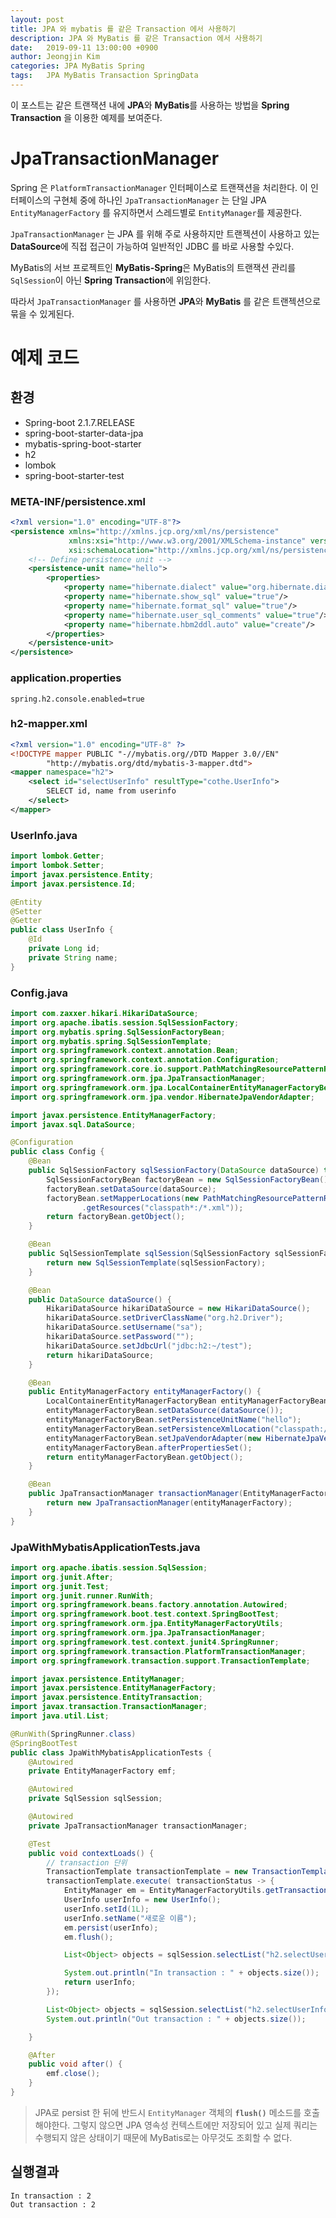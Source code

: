 ```yaml
---
layout: post
title: JPA 와 mybatis 를 같은 Transaction 에서 사용하기
description: JPA 와 MyBatis 를 같은 Transaction 에서 사용하기
date:   2019-09-11 13:00:00 +0900
author: Jeongjin Kim
categories: JPA MyBatis Spring
tags:	JPA MyBatis Transaction SpringData
---
```


<script async src="https://pagead2.googlesyndication.com/pagead/js/adsbygoogle.js"></script>
<!-- 컨텐츠내 -->
<ins class="adsbygoogle"
     style="display:block"
     data-ad-client="ca-pub-3234744071843247"
     data-ad-slot="1671969273"
     data-ad-format="auto"
     data-full-width-responsive="true"></ins>
<script>
     (adsbygoogle = window.adsbygoogle || []).push({});
</script>

이 포스트는 같은 트랜잭션 내에 **JPA**와 **MyBatis**를 사용하는 방법을 **Spring Transaction** 을 이용한 예제를 보여준다.

# JpaTransactionManager
Spring 은 `PlatformTransactionManager` 인터페이스로 트랜잭션을 처리한다. 이 인터페이스의 구현체 중에 하나인 
`JpaTransactionManager` 는 단일 JPA `EntityManagerFactory` 를 유지하면서 스레드별로 `EntityManager`를 제공한다.

`JpaTransactionManager` 는 JPA 를 위해 주로 사용하지만 트랜젝션이 사용하고 있는 **DataSource**에 직접 접근이 가능하여 일반적인 JDBC 를 바로 사용할 수있다.

MyBatis의 서브 프로젝트인 **MyBatis-Spring**은 MyBatis의 트랜잭션 관리를 `SqlSession`이 아닌 **Spring Transaction**에 위임한다.

따라서 `JpaTransactionManager` 를 사용하면 **JPA**와 **MyBatis** 를 같은 트랜젝션으로 묶을 수 있게된다.

# 예제 코드
## 환경
* Spring-boot 2.1.7.RELEASE
* spring-boot-starter-data-jpa
* mybatis-spring-boot-starter
* h2
* lombok
* spring-boot-starter-test

### META-INF/persistence.xml
```xml
<?xml version="1.0" encoding="UTF-8"?>
<persistence xmlns="http://xmlns.jcp.org/xml/ns/persistence"
             xmlns:xsi="http://www.w3.org/2001/XMLSchema-instance" version="2.2"
             xsi:schemaLocation="http://xmlns.jcp.org/xml/ns/persistence http://xmlns.jcp.org/xml/ns/persistence/persistence_2_2.xsd">
    <!-- Define persistence unit -->
    <persistence-unit name="hello">
        <properties>
            <property name="hibernate.dialect" value="org.hibernate.dialect.H2Dialect"/>
            <property name="hibernate.show_sql" value="true"/>
            <property name="hibernate.format_sql" value="true"/>
            <property name="hibernate.user_sql_comments" value="true"/>
            <property name="hibernate.hbm2ddl.auto" value="create"/>
        </properties>
    </persistence-unit>
</persistence>
```

### application.properties
```
spring.h2.console.enabled=true
```

### h2-mapper.xml
```xml
<?xml version="1.0" encoding="UTF-8" ?>
<!DOCTYPE mapper PUBLIC "-//mybatis.org//DTD Mapper 3.0//EN"
        "http://mybatis.org/dtd/mybatis-3-mapper.dtd">
<mapper namespace="h2">
    <select id="selectUserInfo" resultType="cothe.UserInfo">
        SELECT id, name from userinfo
    </select>
</mapper>
```

### UserInfo.java
```java
import lombok.Getter;
import lombok.Setter;
import javax.persistence.Entity;
import javax.persistence.Id;

@Entity
@Setter
@Getter
public class UserInfo {
    @Id
    private Long id;
    private String name;
}
```

### Config.java
```java
import com.zaxxer.hikari.HikariDataSource;
import org.apache.ibatis.session.SqlSessionFactory;
import org.mybatis.spring.SqlSessionFactoryBean;
import org.mybatis.spring.SqlSessionTemplate;
import org.springframework.context.annotation.Bean;
import org.springframework.context.annotation.Configuration;
import org.springframework.core.io.support.PathMatchingResourcePatternResolver;
import org.springframework.orm.jpa.JpaTransactionManager;
import org.springframework.orm.jpa.LocalContainerEntityManagerFactoryBean;
import org.springframework.orm.jpa.vendor.HibernateJpaVendorAdapter;

import javax.persistence.EntityManagerFactory;
import javax.sql.DataSource;

@Configuration
public class Config {
    @Bean
    public SqlSessionFactory sqlSessionFactory(DataSource dataSource) throws Exception {
        SqlSessionFactoryBean factoryBean = new SqlSessionFactoryBean();
        factoryBean.setDataSource(dataSource);
        factoryBean.setMapperLocations(new PathMatchingResourcePatternResolver()
                .getResources("classpath*:/*.xml"));
        return factoryBean.getObject();
    }

    @Bean
    public SqlSessionTemplate sqlSession(SqlSessionFactory sqlSessionFactory) {
        return new SqlSessionTemplate(sqlSessionFactory);
    }

    @Bean
    public DataSource dataSource() {
        HikariDataSource hikariDataSource = new HikariDataSource();
        hikariDataSource.setDriverClassName("org.h2.Driver");
        hikariDataSource.setUsername("sa");
        hikariDataSource.setPassword("");
        hikariDataSource.setJdbcUrl("jdbc:h2:~/test");
        return hikariDataSource;
    }

    @Bean
    public EntityManagerFactory entityManagerFactory() {
        LocalContainerEntityManagerFactoryBean entityManagerFactoryBean = new LocalContainerEntityManagerFactoryBean();
        entityManagerFactoryBean.setDataSource(dataSource());
        entityManagerFactoryBean.setPersistenceUnitName("hello");
        entityManagerFactoryBean.setPersistenceXmlLocation("classpath:/META-INF/persistence.xml");
        entityManagerFactoryBean.setJpaVendorAdapter(new HibernateJpaVendorAdapter());
        entityManagerFactoryBean.afterPropertiesSet();
        return entityManagerFactoryBean.getObject();
    }

    @Bean
    public JpaTransactionManager transactionManager(EntityManagerFactory entityManagerFactory) {
        return new JpaTransactionManager(entityManagerFactory);
    }
}
```

### JpaWithMybatisApplicationTests.java

```java
import org.apache.ibatis.session.SqlSession;
import org.junit.After;
import org.junit.Test;
import org.junit.runner.RunWith;
import org.springframework.beans.factory.annotation.Autowired;
import org.springframework.boot.test.context.SpringBootTest;
import org.springframework.orm.jpa.EntityManagerFactoryUtils;
import org.springframework.orm.jpa.JpaTransactionManager;
import org.springframework.test.context.junit4.SpringRunner;
import org.springframework.transaction.PlatformTransactionManager;
import org.springframework.transaction.support.TransactionTemplate;

import javax.persistence.EntityManager;
import javax.persistence.EntityManagerFactory;
import javax.persistence.EntityTransaction;
import javax.transaction.TransactionManager;
import java.util.List;

@RunWith(SpringRunner.class)
@SpringBootTest
public class JpaWithMybatisApplicationTests {
    @Autowired
    private EntityManagerFactory emf;

    @Autowired
    private SqlSession sqlSession;

    @Autowired
    private JpaTransactionManager transactionManager;

    @Test
    public void contextLoads() {
        // transaction 단위
        TransactionTemplate transactionTemplate = new TransactionTemplate(transactionManager);
        transactionTemplate.execute( transactionStatus -> {
            EntityManager em = EntityManagerFactoryUtils.getTransactionalEntityManager(emf);
            UserInfo userInfo = new UserInfo();
            userInfo.setId(1L);
            userInfo.setName("새로운 이름");
            em.persist(userInfo);
            em.flush();

            List<Object> objects = sqlSession.selectList("h2.selectUserInfo", null);

            System.out.println("In transaction : " + objects.size());
            return userInfo;
        });

        List<Object> objects = sqlSession.selectList("h2.selectUserInfo", null);
        System.out.println("Out transaction : " + objects.size());

    }

    @After
    public void after() {
        emf.close();
    }
}
```
>JPA로 persist 한 뒤에 반드시 `EntityManager` 객체의 **`flush()`** 메소드를 호출해야한다. 그렇지 않으면 JPA 영속성 컨텍스트에만 저장되어 있고 실제 쿼리는 수행되지 않은 상태이기 때문에 MyBatis로는 아무것도 조회할 수 없다.

## 실행결과
```
In transaction : 2
Out transaction : 2
```

<script async src="https://pagead2.googlesyndication.com/pagead/js/adsbygoogle.js"></script>
<!-- 컨텐츠내 -->
<ins class="adsbygoogle"
     style="display:block"
     data-ad-client="ca-pub-3234744071843247"
     data-ad-slot="1671969273"
     data-ad-format="auto"
     data-full-width-responsive="true"></ins>
<script>
     (adsbygoogle = window.adsbygoogle || []).push({});
</script>